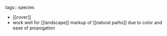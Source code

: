 tags:: species

- [[cover]]
- work well for [[landscape]] markup of [[natural paths]] due to color and ease of propogation